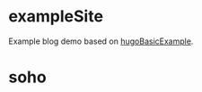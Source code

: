 # exampleSite

Example blog demo based on [hugoBasicExample](https://github.com/gohugoio/hugoBasicExample).
# soho
